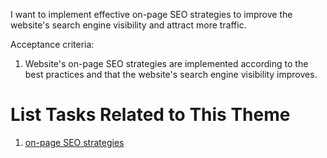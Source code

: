 I want to implement effective on-page SEO strategies to improve the website's search engine visibility and attract more traffic.

Acceptance criteria:
1. Website's on-page SEO strategies are implemented according to the best practices and that the website's search engine visibility improves.

# List Tasks Related to This Theme
1. [on-page SEO strategies](https://github.com/ahg3/mywebclass-agile-docs/blob/afd67ceaeb386385dec23065f3270ff87a654240/documentation/theme_1/initiatives/Epic/User%20Stories/Tasks/Implement%20on-page%20SEO%20strategies.md)